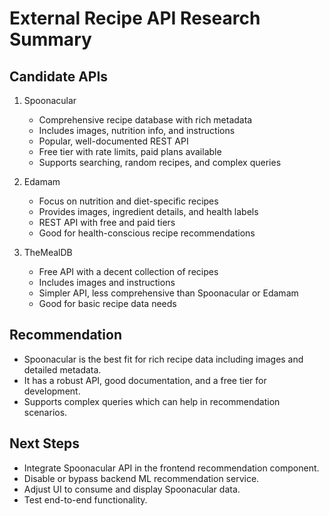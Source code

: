 # External Recipe API Research Summary

## Candidate APIs

1. Spoonacular
   - Comprehensive recipe database with rich metadata
   - Includes images, nutrition info, and instructions
   - Popular, well-documented REST API
   - Free tier with rate limits, paid plans available
   - Supports searching, random recipes, and complex queries

2. Edamam
   - Focus on nutrition and diet-specific recipes
   - Provides images, ingredient details, and health labels
   - REST API with free and paid tiers
   - Good for health-conscious recipe recommendations

3. TheMealDB
   - Free API with a decent collection of recipes
   - Includes images and instructions
   - Simpler API, less comprehensive than Spoonacular or Edamam
   - Good for basic recipe data needs

## Recommendation

- Spoonacular is the best fit for rich recipe data including images and detailed metadata.
- It has a robust API, good documentation, and a free tier for development.
- Supports complex queries which can help in recommendation scenarios.

## Next Steps

- Integrate Spoonacular API in the frontend recommendation component.
- Disable or bypass backend ML recommendation service.
- Adjust UI to consume and display Spoonacular data.
- Test end-to-end functionality.
